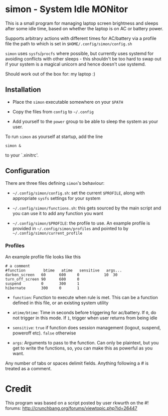 # simon - System Idle MONitor

This is a small program for managing laptop screen brightness and sleeps
after some idle time, based on whether the laptop is on AC or battery power.

Supports arbitrary actions with different times for AC/battery via a
profile file the path to which is set in `$HOME/.config/simon/config.sh`

`simon` uses `sysfs`/`procfs` where possible, but currently uses systemd for
avoiding conflicts with other sleeps - this shouldn't be too hard to swap out if
your system is a magical unicorn and hence doesn't use systemd.

Should work out of the box for: my laptop :)

## Installation

* Place the `simon` executable somewhere on your `$PATH`

* Copy the files from `config` to `~/.config`

* Add yourself to the `power` group to be able to sleep the system as your user.

To run `simon` as yourself at startup, add the line

    simon &

to your `.xinitrc'.


## Configuration

There are three files defining `simon`'s behaviour:

* `~/.config/simon/config.sh`: set the current `$PROFILE`, along with
  appropriate `sysfs` settings for your system

* `~/.config/simon/functions.sh`: this gets sourced by the main script and
  you can use it to add any function you want

* `~/.config/simon/$PROFILE`: the profile to use. An example profile is
  provided in `~/.config/simon/profiles` and pointed to by 
  `~/.config/simon/current_profile`

### Profiles

An example profile file looks like this

    # a comment
    #function        btime   atime   sensitive   args...
    darken_screen   60      600     0           10  30
    turn_off_screen 90      600     0
    suspend         0       300     1
    hibernate       300     0       1

* `function`:    Function to execute when rule is met. This can be a function
                 defined in this file, or an existing system utility


* `atime/btime`: Time in seconds before triggering for ac/battery. If `0`, do
                 not trigger in this mode. If `1`, trigger when user returns
                 from being idle

* `sensitive`:   `true` if function does session management (logout, suspend,
                        poweroff etc).
                 `false` otherwise

* `args`:        Arguments to pass to the function. Can only be plaintext, but
                 you get to write the functions, so, you can make this as
                 powerful as you want.

Any number of tabs or spaces delimit fields. Anything following a # is
treated as a comment.

# Credit

This program was based on a script posted by user rkwurth on the #! forums:
http://crunchbang.org/forums/viewtopic.php?id=26447
